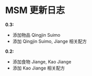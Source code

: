 # MSM 更新日志
**0.3:**
- 添加物品 Qingjin Suimo
- 添加 Qingjin Suimo, Jiange 相关配方

**0.2:**
- 添加食物 Jiange, Kao Jiange
- 添加 Kao Jiange 相关配方